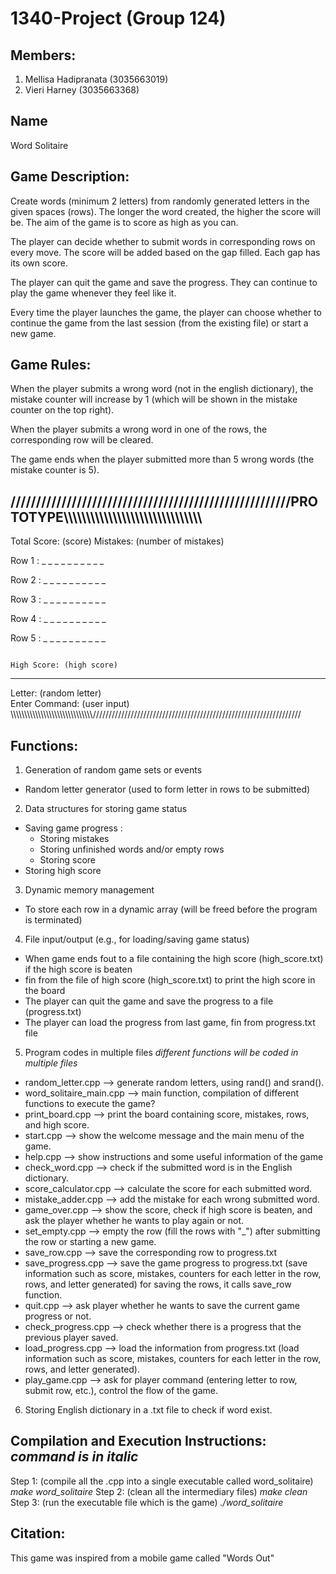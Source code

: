 # 1340-Project (Group 124)

Members:
--------
1. Mellisa Hadipranata  (3035663019)
2. Vieri Harney         (3035663368)

Name
----
Word Solitaire

Game Description:
-----------------
Create words (minimum 2 letters) from randomly generated letters in the given spaces (rows). The longer the word created, the higher the score will be. The aim of the game is to score as high as you can.

The player can decide whether to submit words in corresponding rows on every move. The score will be added based on the gap filled. Each gap has its own score.

The player can quit the game and save the progress. They can continue to play the game whenever they feel like it.

Every time the player launches the game, the player can choose whether to continue the game from the last session (from the existing file) or start a new game.

Game Rules:
-----------

When the player submits a wrong word (not in the english dictionary), the mistake counter will increase by 1 (which will be shown in the mistake counter on the top right). 

When the player submits a wrong word in one of the rows, the corresponding row will be cleared.

The game ends when the player submitted more than 5 wrong words (the mistake counter is 5). 

///////////////////////////////////////////////////////PROTOTYPE\\\\\\\\\\\\\\\\\\\\\\\\\\\\\\\\\\\\\\\\\\\\\\\\\\\\\\\\\\\\\\
------------------------------------------------------------------------------------------------------------------------------
Total Score: (score)                                                                            Mistakes: (number of mistakes)
                                                              
Row 1 :  _    _    _    _    _    _    _    _    _    _                                                                   

Row 2 :  _    _    _    _    _    _    _    _    _    _                                                                   

Row 3 :  _    _    _    _    _    _    _    _    _    _                                                                   

Row 4 :  _    _    _    _    _    _    _    _    _    _                                                                   

Row 5 :  _    _    _    _    _    _    _    _    _    _                                                                    
                                                                                                       
                                                                                                      High Score: (high score)  
------------------------------------------------------------------------------------------------------------------------------

Letter: (random letter)  
Enter Command: (user input)
\\\\\\\\\\\\\\\\\\\\\\\\\\\\\\\\\\\\\\\\\\\\\\\\\\\\\\\\\\\\//////////////////////////////////////////////////////////////////


Functions:
----------
1. Generation of random game sets or events
  - Random letter generator (used to form letter in rows to be submitted)
  
2. Data structures for storing game status
  - Saving game progress :
      - Storing mistakes
      - Storing unfinished words and/or empty rows
      - Storing score
  - Storing high score
  
3. Dynamic memory management
  - To store each row in a dynamic array (will be freed before the program is terminated)
  
4. File input/output (e.g., for loading/saving game status)
  - When game ends fout to a file containing the high score (high_score.txt) if the high score is beaten
  - fin from the file of high score (high_score.txt) to print the high score in the board
  - The player can quit the game and save the progress to a file (progress.txt)
  - The player can load the progress from last game, fin from progress.txt file
  
5. Program codes in multiple files
   _different functions will be coded in multiple files_
  - random_letter.cpp --> generate random letters, using rand() and srand().
  - word_solitaire_main.cpp --> main function, compilation of different functions to execute the game?
  - print_board.cpp --> print the board containing score, mistakes, rows, and high score.
  - start.cpp --> show the welcome message and the main menu of the game.
  - help.cpp --> show instructions and some useful information of the game
  - check_word.cpp --> check if the submitted word is in the English dictionary.
  - score_calculator.cpp --> calculate the score for each submitted word.
  - mistake_adder.cpp --> add the mistake for each wrong submitted word.
  - game_over.cpp --> show the score, check if high score is beaten, and ask the player whether he wants to play again or not.
  - set_empty.cpp --> empty the row (fill the rows with "\_") after submitting the row or starting a new game. 
  - save_row.cpp --> save the corresponding row to progress.txt
  - save_progress.cpp --> save the game progress to progress.txt (save information such as score, mistakes, counters for each letter in the row, rows, and letter generated) for saving the rows, it calls save_row function. 
  - quit.cpp --> ask player whether he wants to save the current game progress or not.
  - check_progress.cpp --> check whether there is a progress that the previous player saved.
  - load_progress.cpp --> load the information from progress.txt (load information such as score, mistakes, counters for each letter in the row, rows, and letter generated).
  - play_game.cpp --> ask for player command (entering letter to row, submit row, etc.), control the flow of the game.

6. Storing English dictionary in a .txt file to check if word exist.

Compilation and Execution Instructions: _command is in italic_
---------------------------------------
Step 1: (compile all the .cpp into a single executable called word_solitaire)
_make word_solitaire_
Step 2: (clean all the intermediary files)
_make clean_
Step 3: (run the executable file which is the game)
_./word_solitaire_

Citation:
---------
This game was inspired from a mobile game called "Words Out"
